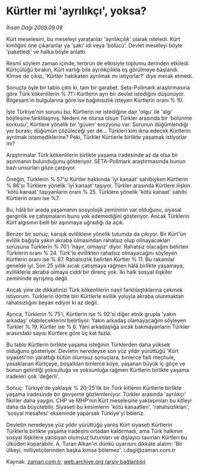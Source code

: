 # Kürtler mi 'ayrılıkçı', yoksa?

*İhsan Dağı 2009.09.08*

<tr><td class="metin" colspan="2" style="padding-top: 20px; padding-left: 5px; padding-right: 10px;">Kürt meselesini, bu meseleyi yaratanlar 'ayrılıkçılık' olarak niteledi. Kürt kimliğini öne çıkaranlar ya 'şaki' idi veya 'bölücü'. Devlet meseleyi böyle 'paketledi' ve halka böyle anlattı.</td></tr><tr><td class="metin" colspan="2" style="padding-top: 20px; padding-left: 5px; padding-right: 10px;"><p>Resmî söylem zaman içinde, terörün de etkisiyle toplumu derinden etkiledi. Kürtçülüğü bırakın, Kürt varlığı bile ayrılıkçılıkla eş görülmeye başlandı. Kimse de çıkıp, 'Kürtler hakikaten ayrılmak mı istiyorlar?' diye merak etmedi.
<p>Sonuçta öyle bir tablo çıktı ki, tam bir garabet. Seta-Pollmark araştırmasına göre Türk kökenlilerin % 71'i Kürtlerin ayrı bir devlet istediğini düşünüyor. Bilgesam'ın bulgularına göre ise bağımsızlık isteyen Kürtlerin oranı % 10.
<p>İşte Türkiye'nin sorunu bu: Kürtlerin ne istediğine dair 'olgu' ile 'algı' böylesine farklılaşmış. Nedeni ne olursa olsun Türkler arasında bir 'bölünme korkusu', Kürtlere yönelik bir 'güven' erozyonu var. Sorunun düğümlendiği yer burası; düğümün çözüleceği yer de... Türkleri kim ikna edecek Kürtlerin ayrılmak istemediklerine? Peki, Türkler Kürtlerle birlikte yaşamak istiyorlar mı?
<p>Araştırmalar Türk kökenlilerin birlikte yaşama iradesinde az da olsa bir aşınmanın bulunduğunu gösteriyor. SETA-Pollmark araştırmasında bunun bazı unsurları göze çarpıyor.
<p>Öneğin, Türklerin % 57'si Kürtler hakkında 'iyi kanaat' sahibiyken Kürtlerin % 86'sı Türklere yönelik 'iyi kanaat' taşıyor. Türkler arasında Kürtlere ilişkin 'kötü kanaat' taşıyanların oranı % 25. Türklere yönelik 'kötü kanaat' sahibi Kürtlerin oranı ise %7.
<p>Bu, hâlâ bir arada yaşamanın sosyolojik zemininin var olduğunu, siyasal gerginlik ve çatışmaların bunu yok edemediğini gösteriyor. Ancak Türklerin Kürt algısının belli bir aşınmaya uğradığı da açık.
<p>Benzer bir sonuç, karışık evliliklere yönelik tutumda da çıkıyor. Bir Kürt'ün evlilik bağıyla yakın akraba olmasından rahatsız olup olmayacakları sorusuna Türklerin % 70'i 'hayır, olmayız' diyor. Rahatsız olacağını belirten Türklerin oranı % 24. Türk'le evlilikten rahatsız olmayacağını söyleyen Kürtlerin oranı ise % 87. Rahatsızlık belirten Kürtler % 11. Bu rakamlar genelde iyi. Son 25 yıllık sıcak çatışmaya rağmen hâlâ birlikte yaşamaya, evliliklerle akraba olmaya ciddi bir direnç yok. İki halk sosyal ilişkiler zemininde ayrışmış değil.
<p>Ancak yine de dikkatinizi Türk kökenlilerin nasıl farklılaştıklarına çekmek istiyorum. Türklerin dörtte biri Kürtlerle evlilik yoluyla akraba olunmaktan rahatsızlığını beyan ediyor ki az değil.
<p>Ayrıca, Türklerin % 75'i, Kürtlerin ise % 92'si diğer etnik grupla 'yakın arkadaş' olabileceklerini belirtiyor. Yakın arkadaş olamayacağını söyleyen Türkler % 19, Kürtler ise % 6. Yani arkadaşlığa sıcak bakmayanların Türkler arasındaki sayısı Kürtlere göre üç kat fazla.
<p>Bu tablo Kürtlerin birlikte yaşama isteğinin Türklerden daha yüksek olduğunu gösteriyor. Devletin neredeyse son yüz yıldır yürüttüğü 'Kürt siyaseti'nin yarattığı bütün olumsuz sonuçlara, binlerce faili meçhule, yasaklanan Kürtçeye, boşaltılan binlerce köye, yaşanan büyük iç göçe ve bunun getirdiği yoksulluğa ve yoksunluğa rağmen Kürtlerin birlikte yaşama iradeleri çok 'değerli'.
<p>Sonuç: Türkiye'de yaklaşık % 20-25'lik bir Türk kitlenin Kürtlerle birlikte yaşama iradesinde bir gevşeme gözlemleniyor. Türkler arasında 'ayrılıkçı' fikirler daha yaygın. CHP ve MHP'nin Kürt meselesine yaklaşımları bu kitleyi daha da büyütebilir. Siyaseti bu kesimlerin 'kötü kanaatleri', 'rahatsızlıkları', 'sosyal mesafesi' ekseninde yaparsak Türkiye'yi böleriz.
<p>Devletin neredeyse yüz yıldır yürüttüğü yanlış Kürt siyaseti Kürtlerin Türklerle birlikte yaşama iradesini ortadan kaldırmadı, ama Türk halkının sosyal ilişkilere yansıyan olumsuz tutumları ve dışlayıcı tavırları Kürtleri bu ülküden koparabilir. A. Turan Alkan'ın dünkü uyarısını dikkate alalım: 'Bir ülkeyi, milliyetçilerinden başka kimse bölemez'. i.dagi@zaman.com.tr <br/></p></p></p></p></p></p></p></p></p></p></p></p></td></tr>

Kaynak: [zaman.com.tr](http://zaman.com.tr/yazar.do?yazino=889580), [web.archive.org (arşiv bağlantısı)](http://web.archive.org/web/20090924231322/http://www.zaman.com.tr:80/yazar.do?yazino=889580)
